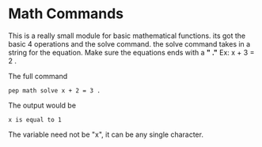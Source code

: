 # Math Commands

This is a really small module for basic mathematical functions.
its got the basic 4 operations and the solve command. the solve command takes in a string for the equation. Make sure the equations ends with a **" ."**
Ex: x + 3 = 2 .

The full command 
```
pep math solve x + 2 = 3 .
```

The output would be
```
x is equal to 1
```
The variable need not be "x", it can be any single character.

<img source = "Images/solve.png" width = 500>
